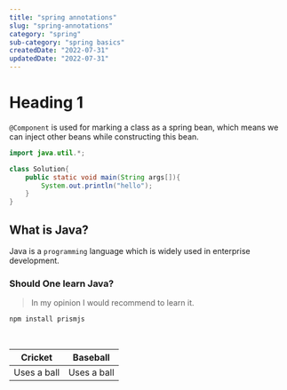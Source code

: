 ```yaml
---
title: "spring annotations"
slug: "spring-annotations"
category: "spring"
sub-category: "spring basics"
createdDate: "2022-07-31"
updatedDate: "2022-07-31"
---
```


# Heading 1
`@Component` is used for marking a class as a spring bean, which means we can inject other beans while constructing this bean.

```java
import java.util.*;

class Solution{
    public static void main(String args[]){
        System.out.println("hello");
    }
}
```
## What is Java?
Java is a `programming` language which is widely used in enterprise development.

### Should One learn Java?
> In my opinion I would recommend to learn it.

```
npm install prismjs
```
<br/>

| Cricket | Baseball |
| ------- | -------- |
| Uses a ball | Uses a ball |